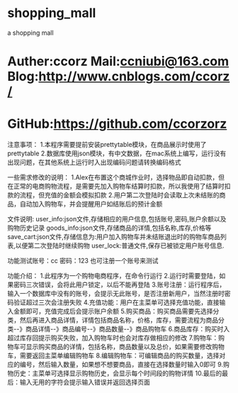 # shopping_mall
a shopping mall
# Auther:ccorz Mail:ccniubi@163.com Blog:http://www.cnblogs.com/ccorz/
# GitHub:https://github.com/ccorzorz
注意事项：
1.本程序需要提前安装prettytable模块，在商品展示时使用了prettytable
2.数据库使用json模块，有中文数据，在mac系统上编写，运行没有出现问题，在其他系统上运行时入出现编码问题请转换编码格式

一些需求修改的说明：
1.Alex在布置这个商城作业时，选择物品即自动扣款，但在正常的电商购物流程，是需要先加入购物车结算时扣款，所以我使用了结算时扣款的流程，但充值的金额会模拟扣款
2.用户第二次登陆时会读取上次未结账的商品，自动加入购物车，并会提醒用户如结账后的预计金额


文件说明:
user_info:json文件,存储相应的用户信息,包括账号,密码,账户余额以及购物历史记录
goods_info:json文件,存储商品的详情,包括名称,库存,价格等
save_cart:json文件,存储信息为:用户加入购物车并未结账退出时的购物车商品列表,以便第二次登陆时继续购物
user_lock:普通文件,保存已被锁定用户账号信息.


功能测试账号：cc 密码：123   也可注册一个账号来测试

功能介绍：
1.此程序为一个购物电商程序，在命令行运行
2.运行时需要登陆，如果密码三次错误，会将此用户锁定，以后不能再登陆
3.账号注册：运行程序后，输入一个数据库中没有的账号，会提示无此账号，是否注册新用户，当然注册时密码验证超过三次会注册失败
4.充值功能：用户在主菜单可选择充值功能，直接输入金额即可，充值完成后会提示账户余额
5.购买商品：购买商品需要先选择分类，然后再进入商品详情，详情包括商品名称，价格，库存，需要流程为商品分类--》商品详情--》商品编号--》商品数量--》商品购物车
6.商品库存：购买时入超过库存回提示购买失败，加入购物车时也会对库存做相应的修改
7.购物车：购物车可显示购买商品的详情，包括名称，商品数量以及总价，如果需要修改购物车，需要返回主菜单编辑购物车
8.编辑购物车：可编辑商品的购买数量，选择对应的编号，然后输入数量，如果想不想要商品，直接在选择数量时输入0即可
9.购物历史：主菜单可选择显示购物历史，会显示每个时间段的购物详情
10.最后的最后：输入无用的字符会提示输入错误并返回选择页面



